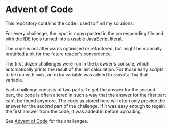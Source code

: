 # Advent of Code
This repository contains the code I used to find my solutions.

For every challenge, the input is copy+pasted in the corresponding file and with the IDE tools turned into a usable JavaScript literal.

The code is not afterwards optimised or refactored, but might be manually prettified a bit for the future reader's convenience.

The first dozen challenges were run in the browser's console, which automatically prints the result of the last calculation.
For those early scripts to be run with `node`, an extra variable was added to `console.log` that variable.

Each challenge consists of two parts.
To get the answer for the second part, the code is often altered in such a way that the answer for the first part can't be found anymore.
The code as stored here will often only provide the answer for the second part of the challenge.
If it was easy enough to regain the first answer from the code, it was added in before uploading.

See [Advent of Code](https://adventofcode.com/) for the challenges.
